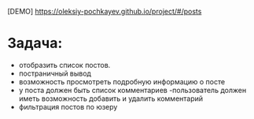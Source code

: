 [DEMO]  https://oleksiy-pochkayev.github.io/project/#/posts

# Задача:
- отобразить список постов.
- постраничный вывод
- возможность просмотреть подробную информацию о посте
- у поста должен быть список комментариев
-пользователь должен иметь возможность добавить и удалить комментарий
- фильтрация постов по юзеру

